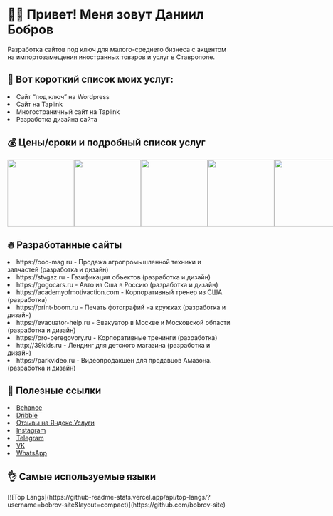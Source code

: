 <h1>👨‍💻 Привет! Меня зовут Даниил Бобров </h1>
<p> Разработка сайтов под ключ для малого-среднего бизнеса с акцентом на импортозамещения иностранных товаров и услуг в Ставрополе. </p>
<h2> 📄 Вот короткий список моих услуг: </h2>
<li>Сайт “под ключ” на Wordpress </li>
<li>Сайт на Taplink </li>
<li>Многостраничный сайт на Taplink </li>
<li>Разработка дизайна сайта </li>
<h2>💰 Цены/сроки и подробный список услуг </h2>
<div style="display:flex;">
<img width="150" src="https://sun9-east.userapi.com/sun9-57/s/v1/ig2/A1UxxlOPDF5UrEAlfCLLPZQUuy1Eo_qfMiwaqhOi92yvtSY1NyQnlCxwRF11iB5AP7iHcvILrK-QmSCT0fgwOacX.jpg?size=1215x2160&quality=96&type=album">
<img width="150" src="https://sun9-west.userapi.com/sun9-55/s/v1/ig2/upg7N3LZIVPHyPv7fubYW8Eg7VScepvtwcbmVreEMbk9XFCydnTXBOnmv55H9tSZjvtId8FHeSxDPtNLvaQRvX0G.jpg?size=1215x2160&quality=96&type=album">
<img width="150" src="https://sun9-west.userapi.com/sun9-7/s/v1/ig2/Og5o8NkQDVQY1AdUNDid53-o-l8sykUniIqrbaYv_1kXB5aumTyAQ55nTMmhoGfahQw7n4-D7j094cNhSDN6_Cqg.jpg?size=1215x2160&quality=96&type=album">
<img width="150" src="https://sun9-east.userapi.com/sun9-59/s/v1/ig2/DEPTrFUuwBCQ8g_LxW-pYKW6sjZ5-_a_Hj_1r990Gpzn6hBSZiejr11BqgAR_CFmwKF3n5bVhEgjeGWlX4hNUGjk.jpg?size=1215x2160&quality=96&type=album">
<img width="150" src="https://sun9-north.userapi.com/sun9-86/s/v1/ig2/5CR1wfGHAZ2lWKUnTQLUqsWv74a90J--wGXUcqZiD-jgTEPPWgkCyumDDMkFjcgR56jYx0mgJlm7M-sU6Zxgvstx.jpg?size=1215x2160&quality=96&type=album">
<img width="150" src="https://sun9-north.userapi.com/sun9-82/s/v1/ig2/ehwptyHzh5sRCSSyv2AyO0P4vnPxEqR97xmwnwZnye7_jrEIVM8XeK_mKIuHEKlOTJMWiC-mW6Sb3DEfJ4N0OoSE.jpg?size=1215x2160&quality=96&type=album">
<img width="150" src="https://sun9-north.userapi.com/sun9-88/s/v1/ig2/eTikLGYML6zRCqxjaS3nxrVYTv1ncQD4NDTNik6jEeMte6tQ4FIZvVFztGKERjbXumifCSKzacNhXvF3xZU11srP.jpg?size=1215x2160&quality=96&type=album">
</div>
<h2>🔥 Разработанные сайты</h2>
<li> https://ooo-mag.ru - Продажа агропромышленной техники и запчастей (разработка и дизайн) </li>
<li> https://stvgaz.ru - Газификация объектов (разработка и дизайн) </li>
<li> https://gogocars.ru - Авто из Сша в Россию (разработка и дизайн) </li>
<li> https://academyofmotivaction.com - Корпоративный тренер из США (разработка) </li>
<li> https://print-boom.ru - Печать фотографий на кружках (разработка и дизайн) </li>
<li> https://evacuator-help.ru - Эвакуатор в Москве и Московской области (разработка и дизайн) </li>
<li> https://pro-peregovory.ru - Корпоративные тренинги (разработка) </li>
<li> http://39kids.ru - Лендинг для детского магазина (разработка и дизайн) </li>
<li> https://parkvideo.ru - Видеопродакшен для продавцов Амазона. (разработка и дизайн) </li>
<h2>🔗 Полезные ссылки</h2>
<li><a href="https://www.behance.net/bobrov">Behance</a></li>
<li><a href="https://dribbble.com/TheWalkingDan">Dribble</a></li>
<li><a href="https://uslugi.yandex.ru/profile/DaniilBobrov-1159160">Отзывы на Яндекс.Услуги</a></li>
<li><a href="https://www.instagram.com/bobrov_site/">Instagram</a></li>
<li><a href="https://t.me/TheWalkingDan">Telegram</a></li>
<li><a href="https://vk.com/bobrov_site">VK</a></li>
<li><a href="https://wa.clck.bar/79624256601">WhatsApp</a></li>
<h2> 👌 Самые используемые языки </h2>
[![Top Langs](https://github-readme-stats.vercel.app/api/top-langs/?username=bobrov-site&layout=compact)](https://github.com/bobrov-site)
